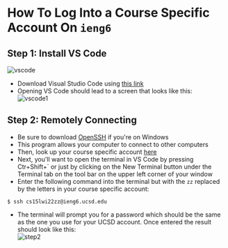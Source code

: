 # How To Log Into a Course Specific Account On `ieng6` 
Step 1: Install VS Code
---
![vscode](https://user-images.githubusercontent.com/94575562/149442477-ac12a6a9-69d8-47dc-a5af-840d59af8983.PNG)

* Download Visual Studio Code using [this link](https://code.visualstudio.com/download)
* Opening VS Code should lead to a screen that looks like this:                    
![vscode1](https://user-images.githubusercontent.com/94575562/149443219-3a1b3671-9a6e-456d-bff8-62d8c7449429.png)

Step 2: Remotely Connecting
---
* Be sure to download [OpenSSH](https://docs.microsoft.com/en-us/windows-server/administration/openssh/openssh_install_firstuse) if you're on Windows
* This program allows your computer to connect to other computers
* Then, look up your course specific account [here](https://sdacs.ucsd.edu/~icc/index.php)
* Next, you'll want to open the terminal in VS Code by pressing Ctr+Shift+` or just by clicking on the New Terminal button under the Terminal tab on the tool bar on the upper left corner of your window
* Enter the following command into the terminal but with the `zz` replaced by the letters in your course specific account:
```
$ ssh cs15lwi22zz@ieng6.ucsd.edu
```
* The terminal will prompt you for a password which should be the same as the one you use for your UCSD account. Once entered the result should look like this:         
![step2](https://user-images.githubusercontent.com/94575562/149444976-9d3b438d-d882-4844-9e9b-ab5c453b794a.png)
